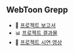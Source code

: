 ## WebToon Grepp

- 📑 [프로젝트 보고서](./profile/REPORT.md)  
- 📊 [프로젝트 결과물](./Webtoon_Grepp_PPT.pdf)  
- 🎥 [프로젝트 시연 영상](./Webtoon_Grepp_Video.mp4)  
